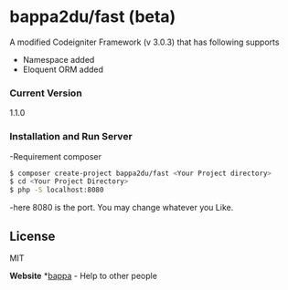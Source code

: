 # bappa2du/fast (beta)

A modified Codeigniter Framework (v 3.0.3) that has following supports

- Namespace added
- Eloquent ORM added

### Current Version
1.1.0

### Installation and Run Server
-Requirement composer
```sh
$ composer create-project bappa2du/fast <Your Project directory>
$ cd <Your Project Directory>
$ php -S localhost:8080
```
-here 8080 is the port. You may change whatever you Like.

License
----
MIT


**Website**
*[bappa] - Help to other people


[bappa]: <https://bappa.info>



